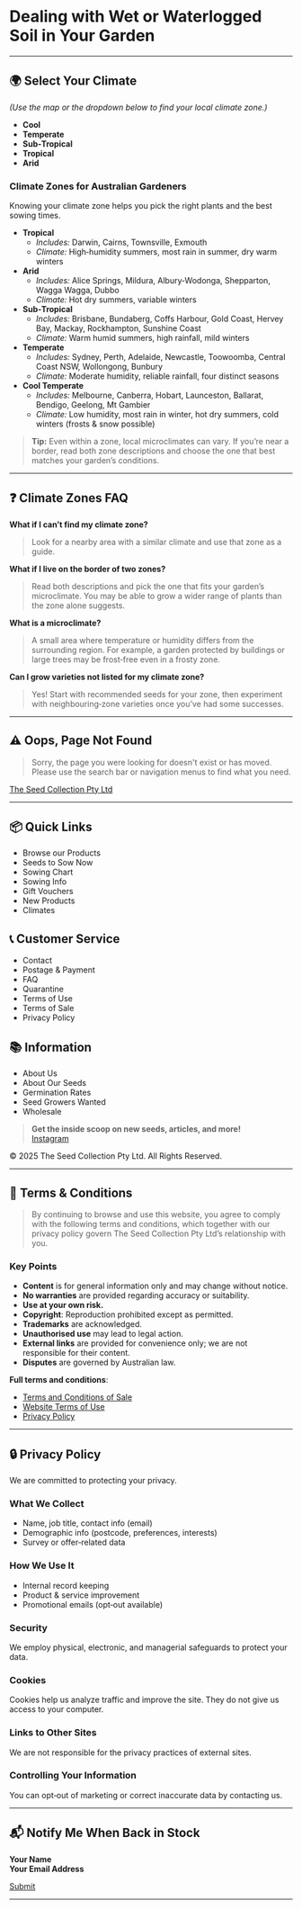 # Dealing with Wet or Waterlogged Soil in Your Garden  

---

## 🌍 Select Your Climate  
*(Use the map or the dropdown below to find your local climate zone.)*  
- **Cool**  
- **Temperate**  
- **Sub‑Tropical**  
- **Tropical**  
- **Arid**  

### Climate Zones for Australian Gardeners  
Knowing your climate zone helps you pick the right plants and the best sowing times.  
- **Tropical**  
  - *Includes:* Darwin, Cairns, Townsville, Exmouth  
  - *Climate:* High‑humidity summers, most rain in summer, dry warm winters  
- **Arid**  
  - *Includes:* Alice Springs, Mildura, Albury‑Wodonga, Shepparton, Wagga Wagga, Dubbo  
  - *Climate:* Hot dry summers, variable winters  
- **Sub‑Tropical**  
  - *Includes:* Brisbane, Bundaberg, Coffs Harbour, Gold Coast, Hervey Bay, Mackay, Rockhampton, Sunshine Coast  
  - *Climate:* Warm humid summers, high rainfall, mild winters  
- **Temperate**  
  - *Includes:* Sydney, Perth, Adelaide, Newcastle, Toowoomba, Central Coast NSW, Wollongong, Bunbury  
  - *Climate:* Moderate humidity, reliable rainfall, four distinct seasons  
- **Cool Temperate**  
  - *Includes:* Melbourne, Canberra, Hobart, Launceston, Ballarat, Bendigo, Geelong, Mt Gambier  
  - *Climate:* Low humidity, most rain in winter, hot dry summers, cold winters (frosts & snow possible)  

> **Tip:** Even within a zone, local microclimates can vary. If you’re near a border, read both zone descriptions and choose the one that best matches your garden’s conditions.

---

## ❓ Climate Zones FAQ  

**What if I can’t find my climate zone?**  
> Look for a nearby area with a similar climate and use that zone as a guide.

**What if I live on the border of two zones?**  
> Read both descriptions and pick the one that fits your garden’s microclimate. You may be able to grow a wider range of plants than the zone alone suggests.

**What is a microclimate?**  
> A small area where temperature or humidity differs from the surrounding region. For example, a garden protected by buildings or large trees may be frost‑free even in a frosty zone.

**Can I grow varieties not listed for my climate zone?**  
> Yes! Start with recommended seeds for your zone, then experiment with neighbouring‑zone varieties once you’ve had some successes.

---

## ⚠️ Oops, Page Not Found  
> Sorry, the page you were looking for doesn't exist or has moved.  
> Please use the search bar or navigation menus to find what you need.  

[The Seed Collection Pty Ltd](https://www.theseedcollection.com.au/)

---

## 📦 Quick Links  
- Browse our Products  
- Seeds to Sow Now  
- Sowing Chart  
- Sowing Info  
- Gift Vouchers  
- New Products  
- Climates  

## 📞 Customer Service  
- Contact  
- Postage & Payment  
- FAQ  
- Quarantine  
- Terms of Use  
- Terms of Sale  
- Privacy Policy  

## 📚 Information  
- About Us  
- About Our Seeds  
- Germination Rates  
- Seed Growers Wanted  
- Wholesale  

> **Get the inside scoop on new seeds, articles, and more!**  
> [Instagram](https://www.instagram.com/theseedcollection)

© 2025 The Seed Collection Pty Ltd. All Rights Reserved.  

---

## 📜 Terms & Conditions  
> By continuing to browse and use this website, you agree to comply with the following terms and conditions, which together with our privacy policy govern The Seed Collection Pty Ltd’s relationship with you.  

### Key Points  
- **Content** is for general information only and may change without notice.  
- **No warranties** are provided regarding accuracy or suitability.  
- **Use at your own risk.**  
- **Copyright**: Reproduction prohibited except as permitted.  
- **Trademarks** are acknowledged.  
- **Unauthorised use** may lead to legal action.  
- **External links** are provided for convenience only; we are not responsible for their content.  
- **Disputes** are governed by Australian law.  

**Full terms and conditions**:  
- [Terms and Conditions of Sale](#)  
- [Website Terms of Use](#)  
- [Privacy Policy](#)  

---

## 🔒 Privacy Policy  
We are committed to protecting your privacy.  

### What We Collect  
- Name, job title, contact info (email)  
- Demographic info (postcode, preferences, interests)  
- Survey or offer‑related data  

### How We Use It  
- Internal record keeping  
- Product & service improvement  
- Promotional emails (opt‑out available)  

### Security  
We employ physical, electronic, and managerial safeguards to protect your data.  

### Cookies  
Cookies help us analyze traffic and improve the site. They do not give us access to your computer.  

### Links to Other Sites  
We are not responsible for the privacy practices of external sites.  

### Controlling Your Information  
You can opt‑out of marketing or correct inaccurate data by contacting us.  

---

## 📬 Notify Me When Back in Stock  
**Your Name**  
**Your Email Address**  

[Submit]()

---